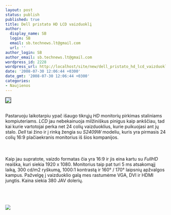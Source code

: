 ```yaml
---
layout: post
status: publish
published: true
title: Dell pristato HD LCD vaizduoklį
author:
  display_name: SB
  login: SB
  email: sb.technews.lt@gmail.com
  url: ''
author_login: SB
author_email: sb.technews.lt@gmail.com
wordpress_id: 2228
wordpress_url: http://localhost/site/new/dell_pristato_hd_lcd_vaizduokli/
date: '2008-07-30 12:06:44 +0300'
date_gmt: '2008-07-30 12:06:44 +0300'
categories:
- Naujienos
---
```

<div class="imgright"><img src="http://tbn0.google.com/images?q=tbn:vDCkrslBpqF2fM:http://blog.kir.com/archives/dell_logo.jpg" border="1"></div>
<p><br>Pastaruoju laikotarpiu ypač išaugo tikrųjų <i>HD</i> monitorių pirkimas staliniams kompiuteriams. <i>LCD</i> jau nebekainuoja milžiniškus pinigus kaip ankščiau, tad kai kurie vartotojai perka net 24 colių vaizduoklius, kurie puikuojasi ant jų stalo. <i>Dell</i> tai žino ir į rinką žengia su <i>S2409W</i> modeliu, kuris yra pirmasis 24 colių 16:9 plačiaekranis monitorius iš šios kompanijos.<br />
<br><br />
<br>Kaip jau supratote, vaizdo formatas čia yra 16:9 ir jis eina kartu su <i>FullHD</i> reaiška, kuri siekia 1920 x 1080. Monitorius taip pat turi 5 ms atsakomąjį laiką, 300 cd/m2 ryškumą, 1000:1 kontrastą ir 160° / 170° laipsnių apžvalgos kampus. Pažvelgę į vaizduoklio galą mes rastumėme VGA, DVI ir HDMI jungtis. Kaina siekia 380 JAV dolerių.<br />
<br><br />
<br><br><img src="http://img214.imageshack.us/img214/5681/dells2409wfo4.jpg"><br><br />
<br><br />
<br><br />
<br></p>
